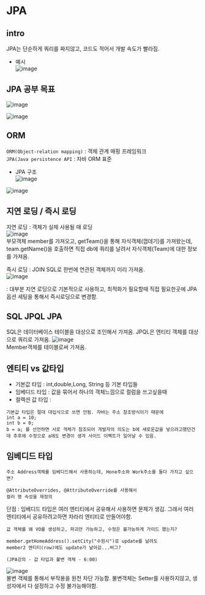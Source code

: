 # JPA

## intro
JPA는 단순하게 쿼리를 짜지않고, 코드도 적어서 개발 속도가 빨라짐.  
- 예시  
![image](https://user-images.githubusercontent.com/35188271/162733055-760b4342-7356-4935-9408-63b7cc7f32de.png)  


## JPA 공부 목표
![image](https://user-images.githubusercontent.com/35188271/162733384-2011f044-240d-4890-abb8-872a40dbb823.png)  

![image](https://user-images.githubusercontent.com/35188271/162733690-e2086267-a3d0-4bc7-b459-d8bee9fce380.png)  


## ORM
`ORM(Object-relation mapping)` : 객체 관계 매핑 프레임워크  
`JPA(Java persistence API` : 자바 ORM 표준  

- JPA 구조  
![image](https://user-images.githubusercontent.com/35188271/162744206-8e5dca73-37f3-4a4b-b21b-e961862748c5.png)  

![image](https://user-images.githubusercontent.com/35188271/162744483-c5c85ade-9fbb-42a5-8ffa-50999f470470.png)  

## 지연 로딩 / 즉시 로딩

지연 로딩 : 객체가 실제 사용될 때 로딩  
![image](https://user-images.githubusercontent.com/35188271/162746103-325ab37d-8e79-480c-bf9c-a887a200a854.png)  
부모객체 member를 가져오고, getTeam()을 통해 자식객체(껍데기)를 가져왔는데, team.getName()을 호출하면 직접 db에 쿼리를 날려서 자식객체(Team)에 대한 정보를 가져옴.  

즉시 로딩 : JOIN SQL로 한번에 연관된 객체까지 미리 가져옴.  
![image](https://user-images.githubusercontent.com/35188271/162747193-77effd4b-2fc7-44a3-a4bb-0314b0edeb4e.png)  

: 대부분 지연 로딩으로 기본적으로 사용하고, 최적화가 필요할때 직접 필요한곳에 JPA옵션 세팅을 통해서 즉시로딩으로 변경함.  



## SQL JPQL JPA
SQL은 데이터베이스 테이블을 대상으로 조인해서 가져옴.
JPQL은 엔티티 객체를 대상으로 쿼리로 가져옴.
![image](https://user-images.githubusercontent.com/35188271/162771815-8133eb68-3a1a-4916-a2ea-b5e780eca38a.png)  
Member객체를 테이블로써 가져옴.
    

 

## 엔티티 vs 값타입
- 기본값 타입 : int,double,Long, String 등 기본 타입들
- 임베디드 타입 : 값을 묶어서 하나의 객체느낌으로 컬럼을 쓰고싶을때
- 컬렉션 값 타입 : 

```
기본값 타입은 절대 대입식으로 쓰면 안됨. 자바는 주소 참조방식이기 때문에
int a = 10;
int b = 0;
b = a; 를 선언하면 서로 객체가 참조되어 개발자의 의도는 b에 새로운값을 넣으려고했던건데 추후에 수정으로 a에도 변경이 생겨 사이드 이펙트가 일어날 수 있음.
```


## 임베디드 타입

```
주소 Address객체를 임베디드해서 사용하는데, Hone주소와 Work주소를 둘다 가지고 싶으면?

@AttributeOverrides, @AttributeOverride를 사용해서
컬러 명 속성을 재정의
```

단점 : 임베디드 타입은 여러 엔티티에서 공유해서 사용하면 문제가 생김.
그래서 여러 엔티티에서 공유하려고하면 차라리 엔티티로 만들어야함.

  
`값 객체를 왜 VO를 생성하고, 파괴만 가능하고, 수정은 불가능하게 가이드 했는지?`  
```
member.getHomeAddress().setCity("수원시")로 update를 날려도
member2 엔티티(row)에도 update가 날아감...버그?

(JPA강의 - 값 타입과 불변 객체 - 6:00)
```
![image](https://user-images.githubusercontent.com/35188271/173843919-11e5c802-ef19-4929-b0f1-ac9b59aaddc7.png)  
불변 객체를 통해서 부작용을 원천 차단 가능함.
불변객체는 Setter를 사용하지않고, 생성자에서 다 설정하고 수정 불가능해야함.

